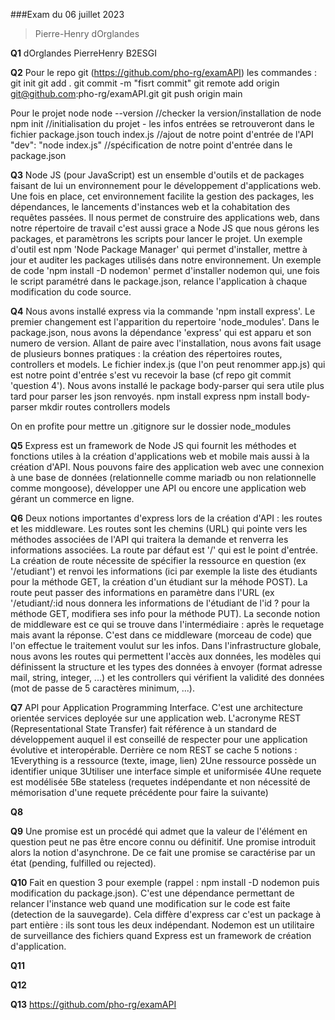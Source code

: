 ###Exam du 06 juillet 2023

> Pierre-Henry dOrglandes

**Q1**
dOrglandes PierreHenry B2ESGI

**Q2**
Pour le repo git (https://github.com/pho-rg/examAPI) les commandes :
git init
git add .
git commit -m "fisrt commit"
git remote add origin git@github.com:pho-rg/examAPI.git
git push origin main

Pour le projet node
node --version //checker la version/installation de node
npm init //initialisation du projet - les infos entrées se retrouveront dans le fichier package.json
touch index.js //ajout de notre point d'entrée de l'API
"dev": "node index.js" //spécification de notre point d'entrée dans le package.json

**Q3**
Node JS (pour JavaScript) est un ensemble d'outils et de packages faisant de lui un environnement pour le développement d'applications web. Une fois en place, cet environnement facilite la gestion des packages, les dépendances, le lancements d'instances web et la cohabitation des requêtes passées. Il nous permet de construire des applications web, dans notre répertoire de travail c'est aussi grace a Node JS que nous gérons les packages, et paramètrons les scripts pour lancer le projet. Un exemple d'outil est npm 'Node Package Manager' qui permet d'installer, mettre à jour et auditer les packages utilisés dans notre environnement. Un exemple de code 'npm install -D nodemon' permet d'installer nodemon qui, une fois le script paramétré dans le package.json, relance l'application à chaque modification du code source.

**Q4**
Nous avons installé express via la commande 'npm install express'. Le premier changement est l'apparition du repertoire 'node_modules'. Dans le package.json, nous avons la dépendance 'express' qui est apparu et son numero de version. Allant de paire avec l'installation, nous avons fait usage de plusieurs bonnes pratiques : la création des répertoires routes, controllers et models. Le fichier index.js (que l'on peut renommer app.js) qui est notre point d'entrée s'est vu recevoir la base (cf repo git commit 'question 4'). Nous avons installé le package body-parser qui sera utile plus tard pour parser les json renvoyés.
npm install express
npm install body-parser
mkdir routes controllers models

On en profite pour mettre un .gitignore sur le dossier node_modules

**Q5**
Express est un framework de Node JS qui fournit les méthodes et fonctions utiles à la création d'applications web et mobile mais aussi à la création d'API. Nous pouvons faire des application web avec une connexion à une base de données (relationnelle comme mariadb ou non relationnelle comme mongoose), développer une API ou encore une application web gérant un commerce en ligne.

**Q6**
Deux notions importantes d'express lors de la création d'API : les routes et les middleware. Les routes sont les chemins (URL) qui pointe vers les méthodes associées de l'API qui traitera la demande et renverra les informations associées. La route par défaut est '/' qui est le point d'entrée. La création de route nécessite de spécifier la ressource en question (ex '/etudiant') et renvoi les informations (ici par exemple la liste des étudiants pour la méthode GET, la création d'un étudiant sur la méhode POST). La route peut passer des informations en paramètre dans l'URL (ex '/etudiant/:id nous donnera les informations de l'étudiant de l'id ? pour la méthode GET, modifiera ses info pour la méthode PUT). La seconde notion de middleware est ce qui se trouve dans l'intermédiaire : après le requetage mais avant la réponse. C'est dans ce middleware (morceau de code) que l'on effectue le traitement voulut sur les infos. Dans l'infrastructure globale, nous avons les routes qui permettent l'accès aux données, les modèles qui définissent la structure et les types des données à envoyer (format adresse mail, string, integer, ...) et les controllers qui vérifient la validité des données (mot de passe de 5 caractères minimum, ...).

**Q7**
API pour Application Programming Interface. C'est une architecture orientée services deployée sur une application web. L'acronyme REST (Representational State Transfer) fait référence à un standard de développement auquel il est conseillé de respecter pour une application évolutive et interopérable. Derrière ce nom REST se cache 5 notions : 1Everything is a ressource (texte, image, lien) 2Une ressource possède un identifier unique 3Utiliser une interface simple et uniformisée 4Une requete est modélisée 5Be stateless (requetes indépendante et non nécessité de mémorisation d'une requete précédente pour faire la suivante)

**Q8**

**Q9**
Une promise est un procédé qui admet que la valeur de l'élément en question peut ne pas être encore connu ou définitif. Une promise introduit alors la notion d'asynchrone. De ce fait une promise se caractérise par un état (pending, fulfilled ou rejected).

**Q10**
Fait en question 3 pour exemple (rappel : npm install -D nodemon puis modification du package.json). C'est une dépendance permettant  de relancer l'instance web quand une modification sur le code est faite (detection de la sauvegarde). Cela diffère d'express car c'est un package à part entière : ils sont tous les deux indépendant. Nodemon est un utilitaire de surveillance des fichiers quand Express est un framework de création d'application.

**Q11**

**Q12**

**Q13**
https://github.com/pho-rg/examAPI
